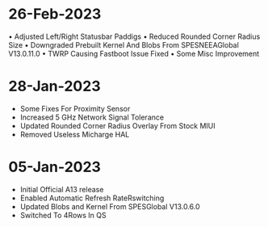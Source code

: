 # 26-Feb-2023
• Adjusted Left/Right Statusbar Paddigs
• Reduced Rounded Corner Radius Size
• Downgraded Prebuilt Kernel And Blobs From SPESNEEAGlobal V13.0.11.0
• TWRP Causing Fastboot Issue Fixed
• Some Misc Improvement

# 28-Jan-2023
- Some Fixes For Proximity Sensor 
- Increased 5 GHz Network Signal Tolerance
- Updated Rounded Corner Radius Overlay From Stock MIUI
- Removed Useless Micharge HAL

# 05-Jan-2023
- Initial Official A13 release
- Enabled Automatic Refresh RateRswitching
- Updated Blobs and Kernel From SPESGlobal V13.0.6.0
- Switched To 4Rows In QS


